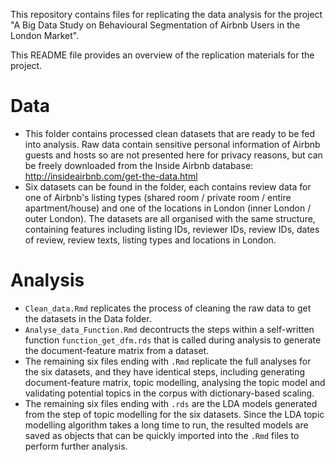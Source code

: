 This repository contains files for replicating the data analysis for the project "A Big Data Study on Behavioural Segmentation of Airbnb Users in the London Market".

This README file provides an overview of the replication materials for the project.

# Data
* This folder contains processed clean datasets that are ready to be fed into analysis. Raw data contain sensitive personal information of Airbnb guests and hosts so are not presented here for privacy reasons, but can be freely downloaded from the Inside Airbnb database: http://insideairbnb.com/get-the-data.html
* Six datasets can be found in the folder, each contains review data for one of Airbnb's listing types (shared room / private room / entire apartment/house) and one of the locations in London (inner London / outer London). The datasets are all organised with the same structure, containing features including listing IDs, reviewer IDs, review IDs, dates of review, review texts, listing types and locations in London.

# Analysis
* `Clean_data.Rmd` replicates the process of cleaning the raw data to get the datasets in the Data folder.
* `Analyse_data_Function.Rmd` decontructs the steps within a self-written function `function_get_dfm.rds` that is called during analysis to generate the document-feature matrix from a dataset.
* The remaining six files ending with `.Rmd` replicate the full analyses for the six datasets, and they have identical steps, including generating document-feature matrix, topic modelling, analysing the topic model and validating potential topics in the corpus with dictionary-based scaling.
* The remaining six files ending with `.rds` are the LDA models generated from the step of topic modelling for the six datasets. Since the LDA topic modelling algorithm takes a long time to run, the resulted models are saved as objects that can be quickly imported into the `.Rmd` files to perform further analysis.